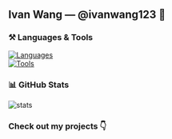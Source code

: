 ## Ivan Wang — @ivanwang123 👋

### ⚒️ Languages & Tools

[![Languages](https://skillicons.dev/icons?i=js,ts,go,java&theme=dark)](https://skillicons.dev)
<br/>
[![Tools](https://skillicons.dev/icons?i=react,nodejs,postgres,mongodb,graphql,tailwind&theme=dark)](https://skillicons.dev)

### 📊 GitHub Stats

<p align="left"> <img src="https://gh-readme-stats-thepinsteam.vercel.app/api/top-langs/?username=ivanwang123&layout=compact" alt="stats" />

### Check out my projects 👇
